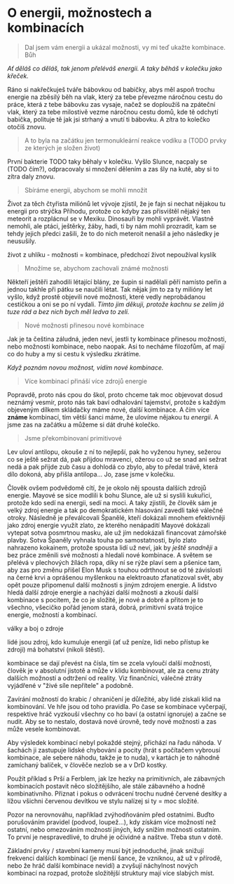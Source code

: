 # O energii, možnostech a kombinacích

> Dal jsem vám energii a ukázal možnosti, vy mi teď ukažte kombinace.
Bůh

*Ať děláš co děláš, tak jenom přeléváš energii. A taky běháš v kolečku jako křeček.*

Ráno si nakřečkuješ tváře bábovkou od babičky, abys měl aspoň trochu energie na zběsilý běh na vlak, který za tebe převezme náročnou cestu do práce, která z tebe bábovku zas vysaje, načež se doploužíš na zpáteční vlak, který za tebe milostivě vezme náročnou cestu domů, kde tě odchytí babička, polituje tě jak jsi strhaný a vnutí ti bábovku. A zítra to kolečko otočíš znovu.

> A to byla na začátku jen termonukleární reakce vodíku a (TODO prvky ze kterých je složen život)

První bakterie TODO taky běhaly v kolečku. Vyšlo Slunce, nacpaly se (TODO čím?), odpracovaly si množení dělením a zas šly na kutě, aby si to zítra daly znovu.

> Sbíráme energii, abychom se mohli množit

Život za těch čtyřista miliónů let vývoje zjistil, že je fajn si nechat nějakou tu energii pro strýčka Příhodu, protože co kdyby zas přisvištěl nějaký ten meteorit a rozplácnul se v Mexiku. Dinosauři by mohli vyprávět. Vlastně nemohli, ale ptáci, ještěrky, žáby, hadi, ti by nám mohli prozradit, kam se tehdy jejich předci zašili, že to do nich meteroit nenašil a jeho následky je neusušily.

život z uhlíku - možnosti = kombinace, předchozí život nepoužíval kyslík

> Množíme se, abychom zachovali známé možnosti

Někteří ještěři zahodili létající blány, ze šupin si nadělali pěří namísto peřin a jednou takhle při pátku se naučili létat. Tak nějak jim to za ty milióny let vyšlo, když prostě objevili nové možnosti, které vedly neprobádanou cestičkou a oni se po ní vydali.
*Tímto jim děkuji, protože kachnu se zelím já tuze rád a bez nich bych měl ledva to zelí.*

> Nové možnosti přinesou nové kombinace

Jak je ta čeština záludná, jeden neví, jestli ty kombinace přinesou možnosti, nebo možnosti kombinace, nebo naopak. Asi to necháme filozofům, ať mají co do huby a my si cestu k výsledku zkrátíme.

*Když poznám novou možnost, vidím nové kombinace.*

> Více kombinací přináší více zdrojů energie

Popravdě, proto nás cpou do škol, proto chceme tak moc objevovat dosud neznámý vesmír, proto nás tak baví odhalování tajemství, protože s každým objeveným dílkem skládačky máme nové, další kombinace. A čím více **známe** kombinací, tím větší šanci máme, že ulovíme nějakou tu *energii*.
A jsme zas na začátku a můžeme si dát druhé kolečko.

> Jsme překombinovaní primitivové

Lev uloví antilopu, okouše z ní to nejlepší, pak ho vyženou hyney, sežerou co se ještě sežrat dá, pak přijdou mravenci, ožerou co už se snad ani sežrat nedá a pak přijde zub času a dohlodá co zbylo, aby to předal trávě, která dílo dokoná, aby přišla antilopa... Jo, zase jsme v kolečku.

Člověk ovšem podvědomě cítí, že je okolo něj spousta dalších zdrojů energie. Mayové se sice modlili k bohu Slunce, ale už si syslili kukuřici, protože kdo sedí na energii, sedí na moci. A taky zjistili, že člověk sám je velký zdroj energie a tak po demokratickém hlasování zavedli také válečné otroky.
Následně je převálcovali Španělé, kteří dokázali mnohem efektivněji jako zdroj energie využít zlato, ze kterého nenápadití Mayové dokázali vytepat sotva posmrtnou masku, ale už jím nedokázali financovat zámořské plavby.
Sotva Španěly vyhnala touha po samostatnosti, bylo zlato nahrazeno kokainem, protože spousta lidí už neví, jak by *ještě snadněji* a bez práce změnili své možnosti a hledali nové kombinace.
A světem se přelévá v plechových žílách ropa, díky ní se rýže plaví sem a pšenice tam, aby zas pro změnu přišel Elon Musk s touhou odrthnout se od té závislosti na černé krvi a oprášenou myšlenkou na elektroauto zfanatizoval svět, aby opět pouze připomenul další možnosti s jiným zdrojem energie.
A lidstvo hledá další zdroje energie a nachýází další možnosti a zkouší další kombinace s pocitem, že co je složité, je nové a dobré a přitom je to všechno, všecičko pořád jenom stará, dobrá, primitivní svatá trojice energie, možností a kombinací.
 
války a boj o zdroje

lidé jsou zdroj, kdo kumuluje energii (ať už peníze, lidi nebo přístup ke zdroji) má bohatství (nikoli štěstí).

kombinace se dají převést na čísla, tím se zcela vyloučí další možnosti, člověk je v absolutní jistotě a může v klidu kombinovat, ale za cenu ztráty dalších možností a odtržení od reality. Viz finančníci, válečné ztráty vyjádřené v "živé síle nepřítele" a podobně.

Zavírání možností do krabic / ohraničení je důležité, aby lidé získali klid na kombinování. Ve hře jsou od toho pravidla. Po čase se kombinace vyčerpají, respektive hráč vyzkouší všechny co ho baví (a ostatní ignoruje) a začne se nudit. Aby se to nestalo, dostavá nové úrovně, tedy nové možnosti a zas může vesele kombinovat.

Aby výsledek kombinací nebyl pokaždé stejný, přichází na řadu náhoda. V šachách ji zastupuje lidské chybování a pocity (hrát s počítačem vybrousí kombinace, ale sebere náhodu, takže je to nuda), v kartách je to náhodně zamíchaný balíček, v člověče nezlob se a v DrD kostky.

Použít příklad s Prší a Ferblem, jak lze hezky na primitivních, ale zábavných kombinacích postavit něco složitějšího, ale stále zábavného a hodně kombinativního. Přiznat i pokus o odvrácení trochu nudné červené desítky a lížou všichni červenou devítkou ve stylu nalízej si ty = moc složité.

Pozor na nerovnováhu, například zvýhodňováním před ostatními. Buďto porušováním pravidel (podvod, loupež...), kdy získám více možností než ostatní, nebo omezováním možností jiných, kdy snížím možnosti ostatním. To první je nespravedlivé, to druhé je očividné a naštve. Třeba stun v dotě.

Základní prvky / stavební kameny musí být jednoduché, jinak snižují frekvenci dalších kombinací (je menší šance, že vzniknou, až už v přírodě, nebo že hráč další kombinace nevidí) a zvyšují náchylnost nových kombinací na rozpad, protože složitější struktury mají více slabých míst.